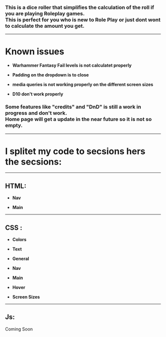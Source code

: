 ### This is a dice roller that simplifies the calculation of the roll if you are playing Roleplay games.<br> This is perfect for you who is new to Role Play or just dont wont to calculate the amount you get.

<hr>

# Known issues

- **Warhammer Fantasy Fail levels is not calculatet properly**

- **Padding on the dropdown is to close**

- **media queries is not working properly on the different screen sizes**

- **D10 don't work properly**

### Some features like "credits" and "DnD" is still a work in progress and don't work.<br> Home page will get a update in the near future so it is not so empty.

  <hr>

# I splitet my code to secsions hers the secsions:

<hr>

## HTML:

- **Nav**

- **Main**

<hr>

## CSS :

- **Colors**

- **Text**

- **General**

- **Nav**

- **Main**

- **Hover**

- **Screen Sizes**

<hr>

## Js:

Coming Soon
